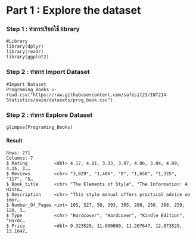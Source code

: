 # Part 1 : Explore the dataset
### Step 1 : ทำการเรียกใช้ library
```{R}
#Library
library(dplyr)
library(readr)
library(ggplot2)
```
### Step 2 : ทำการ Import Dataset
```{R}
#Import Dataset
Programing_Books <- read.csv("https://raw.githubusercontent.com/safesit23/INT214-Statistics/main/datasets/prog_book.csv")
```
### Step 2 : ทำการ Explore Dataset
```{R}
glimpse(Programing_Books)
```
#### Result
```
Rows: 271
Columns: 7
$ Rating          <dbl> 4.17, 4.01, 3.33, 3.97, 4.06, 3.84, 4.09, 4.15, 3.…
$ Reviews         <chr> "3,829", "1,406", "0", "1,658", "1,325", "117", "5…
$ Book_title      <chr> "The Elements of Style", "The Information: A Histo…
$ Description     <chr> "This style manual offers practical advice on impr…
$ Number_Of_Pages <int> 105, 527, 50, 393, 305, 288, 256, 368, 259, 128, 3…
$ Type            <chr> "Hardcover", "Hardcover", "Kindle Edition", "Hardc…
$ Price           <dbl> 9.323529, 11.000000, 11.267647, 12.873529, 13.1647…
```

